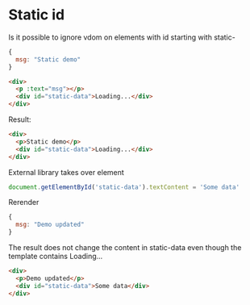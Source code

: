 # Static id
Is it possible to ignore vdom on elements with id starting with static-
```js
{
  msg: "Static demo"
}
```
```html
<div>
  <p :text="msg"></p>
  <div id="static-data">Loading...</div>
</div>
```
Result:
```html
<div>
  <p>Static demo</p>
  <div id="static-data">Loading...</div>
</div>
```

External library takes over element
```js
document.getElementById('static-data').textContent = 'Some data'
```

Rerender
```js
{
  msg: "Demo updated"
}
```

The result does not change the content in static-data even though the template
contains Loading...
```html
<div>
  <p>Demo updated</p>
  <div id="static-data">Some data</div>
</div>
```
